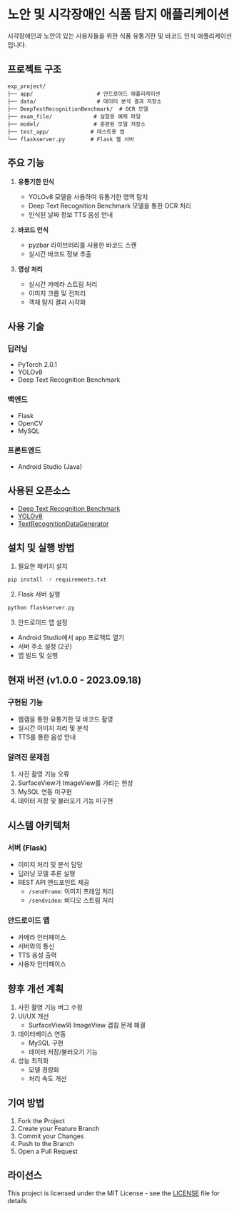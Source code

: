 # 노안 및 시각장애인 식품 탐지 애플리케이션

시각장애인과 노안이 있는 사용자들을 위한 식품 유통기한 및 바코드 인식 애플리케이션입니다.

## 프로젝트 구조

```
exp_project/
├── app/                    # 안드로이드 애플리케이션
├── data/                   # 데이터 분석 결과 저장소
├── DeepTextRecognitionBenchmark/  # OCR 모델
├── exam_file/             # 실험용 예제 파일
├── model/                 # 훈련된 모델 저장소
├── test_app/             # 테스트용 앱
└── flaskserver.py        # Flask 웹 서버
```

## 주요 기능

1. **유통기한 인식**
   - YOLOv8 모델을 사용하여 유통기한 영역 탐지
   - Deep Text Recognition Benchmark 모델을 통한 OCR 처리
   - 인식된 날짜 정보 TTS 음성 안내

2. **바코드 인식**
   - pyzbar 라이브러리를 사용한 바코드 스캔
   - 실시간 바코드 정보 추출

3. **영상 처리**
   - 실시간 카메라 스트림 처리
   - 이미지 크롭 및 전처리
   - 객체 탐지 결과 시각화

## 사용 기술

### 딥러닝
- PyTorch 2.0.1
- YOLOv8
- Deep Text Recognition Benchmark

### 백엔드
- Flask
- OpenCV
- MySQL

### 프론트엔드
- Android Studio (Java)

## 사용된 오픈소스

- [Deep Text Recognition Benchmark](https://github.com/clovaai/deep-text-recognition-benchmark)
- [YOLOv8](https://github.com/ultralytics/ultralytics)
- [TextRecognitionDataGenerator](https://github.com/Belval/TextRecognitionDataGenerator)

## 설치 및 실행 방법

1. 필요한 패키지 설치
```bash
pip install -r requirements.txt
```

2. Flask 서버 실행
```bash
python flaskserver.py
```

3. 안드로이드 앱 설정
- Android Studio에서 app 프로젝트 열기
- 서버 주소 설정 (2곳)
- 앱 빌드 및 실행

## 현재 버전 (v1.0.0 - 2023.09.18)

### 구현된 기능
- 웹캠을 통한 유통기한 및 바코드 촬영
- 실시간 이미지 처리 및 분석
- TTS를 통한 음성 안내

### 알려진 문제점
1. 사진 촬영 기능 오류
2. SurfaceView가 ImageView를 가리는 현상
3. MySQL 연동 미구현
4. 데이터 저장 및 불러오기 기능 미구현

## 시스템 아키텍처

### 서버 (Flask)
- 이미지 처리 및 분석 담당
- 딥러닝 모델 추론 실행
- REST API 엔드포인트 제공
  - `/sendFrame`: 이미지 프레임 처리
  - `/sendvideo`: 비디오 스트림 처리

### 안드로이드 앱
- 카메라 인터페이스
- 서버와의 통신
- TTS 음성 출력
- 사용자 인터페이스

## 향후 개선 계획

1. 사진 촬영 기능 버그 수정
2. UI/UX 개선
   - SurfaceView와 ImageView 겹침 문제 해결
3. 데이터베이스 연동
   - MySQL 구현
   - 데이터 저장/불러오기 기능
4. 성능 최적화
   - 모델 경량화
   - 처리 속도 개선

## 기여 방법

1. Fork the Project
2. Create your Feature Branch
3. Commit your Changes
4. Push to the Branch
5. Open a Pull Request

## 라이선스

This project is licensed under the MIT License - see the [LICENSE](LICENSE) file for details